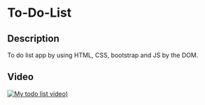 # To-Do-List


## Description
To do list app by using HTML, CSS, bootstrap and JS by the DOM.


## Video
[![My todo list video](https://img.youtube.com/vi/Hk_N4Xl722E/0.jpg))](https://www.youtube.com/watch?v=Hk_N4Xl722E "My todo list video")
